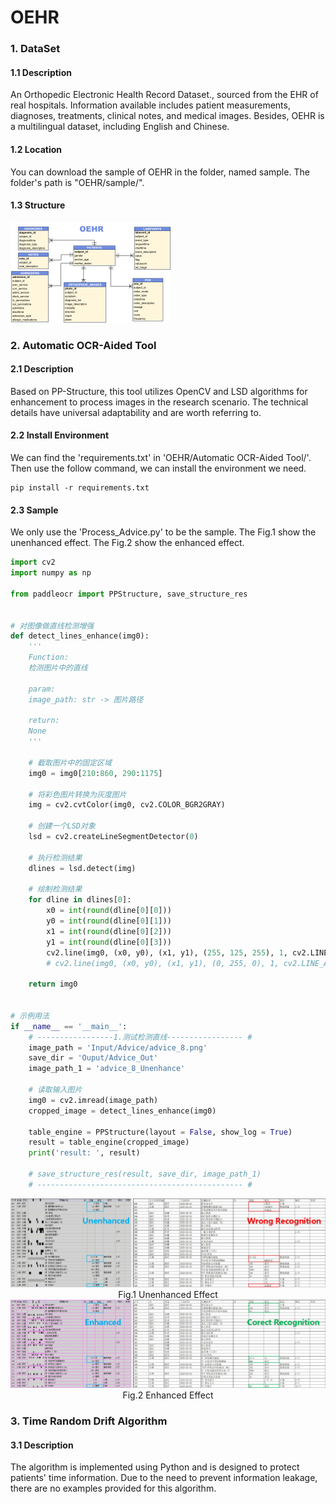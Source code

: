 # OEHR

### 1. DataSet

#### 1.1 Description

An Orthopedic Electronic Health Record Dataset., sourced from the EHR of real hospitals. Information available includes patient measurements, diagnoses, treatments, clinical notes, and medical images.  Besides, OEHR is a multilingual dataset, including English and
Chinese. 



#### 1.2 Location

You can download the sample of OEHR in the folder, named sample. The folder's path is "OEHR/sample/".



#### 1.3 Structure

<img src="image_readme/ER.png" alt="ER" style="zoom: 25%;" />





### 2. Automatic OCR-Aided Tool
#### 2.1 Description

Based on PP-Structure, this tool utilizes OpenCV and LSD algorithms for enhancement to process images in the research scenario. The technical details have universal adaptability and are worth referring to.



#### 2.2 Install Environment

We can find the 'requirements.txt'  in 'OEHR/Automatic OCR-Aided Tool/'. Then use the follow command, we can install the environment we need. 

```shell
pip install -r requirements.txt
```



#### 2.3 Sample

We only use the 'Process_Advice.py' to be the sample. The Fig.1 show the unenhanced effect. The Fig.2 show the enhanced effect.

```python
import cv2
import numpy as np

from paddleocr import PPStructure, save_structure_res


# 对图像做直线检测增强
def detect_lines_enhance(img0):
    '''
    Function:
    检测图片中的直线

    param:
    image_path: str -> 图片路径

    return:
    None
    '''

    # 截取图片中的固定区域
    img0 = img0[210:860, 290:1175]

    # 将彩色图片转换为灰度图片
    img = cv2.cvtColor(img0, cv2.COLOR_BGR2GRAY)

    # 创建一个LSD对象
    lsd = cv2.createLineSegmentDetector(0)

    # 执行检测结果
    dlines = lsd.detect(img)

    # 绘制检测结果
    for dline in dlines[0]:
        x0 = int(round(dline[0][0]))
        y0 = int(round(dline[0][1]))
        x1 = int(round(dline[0][2]))
        y1 = int(round(dline[0][3]))
        cv2.line(img0, (x0, y0), (x1, y1), (255, 125, 255), 1, cv2.LINE_AA)
        # cv2.line(img0, (x0, y0), (x1, y1), (0, 255, 0), 1, cv2.LINE_AA)

    return img0


# 示例用法
if __name__ == '__main__':
    # -----------------1.测试检测直线----------------- #
    image_path = 'Input/Advice/advice_8.png'
    save_dir = 'Ouput/Advice_Out'
    image_path_1 = 'advice_8_Unenhance'

    # 读取输入图片
    img0 = cv2.imread(image_path)
    cropped_image = detect_lines_enhance(img0)

    table_engine = PPStructure(layout = False, show_log = True)
    result = table_engine(cropped_image)
    print('result: ', result)

    # save_structure_res(result, save_dir, image_path_1)
    # ---------------------------------------------- #
```



<img src="image_readme\Unenhanced_Example.jpg" alt="Unenhanced_Example" style="zoom:50%;" />
<div align = "center">Fig.1 Unenhanced Effect</div> 

<img src="image_readme\Enhanced_Example.jpg" alt="Enhanced_Example_page-0001" style="zoom:50%;" />
<div align = "center">Fig.2 Enhanced Effect</div> 





### 3. Time Random Drift Algorithm

#### 3.1 Description

The algorithm is implemented using Python and is designed to protect patients' time information. Due to the need to prevent information leakage, there are no examples provided for this algorithm.
